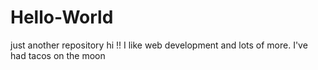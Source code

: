# Hello-World
just another repository
hi !! 
I like web development and lots of more.
I've had tacos on the moon
